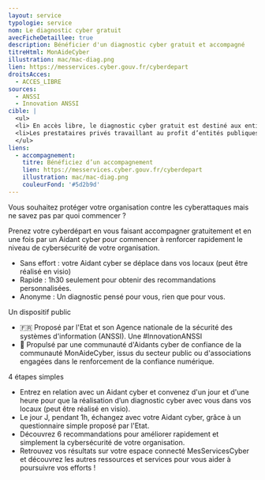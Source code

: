 ```yaml
---
layout: service
typologie: service
nom: Le diagnostic cyber gratuit
avecFicheDetaillee: true
description: Bénéficier d'un diagnostic cyber gratuit et accompagné
titreHtml: MonAideCyber
illustration: mac/mac-diag.png
lien: https://messervices.cyber.gouv.fr/cyberdepart
droitsAcces:
  - ACCES_LIBRE
sources:
  - ANSSI
  - Innovation ANSSI
cible: |
  <ul>
  <li> En accès libre, le diagnostic cyber gratuit est destiné aux entités publiques et privées en France souhaitant mettre en oeuvre une première démarche de cybersécurité. Le diagnostic n'est pas adapté aux particuliers et aux entreprises mono-salariées. </li>
  <li>Les prestataires privés travaillant au profit d’entités publiques.</li>
  </ul>
liens:
  - accompagnement:
    titre: Bénéficiez d’un accompagnement
    lien: https://messervices.cyber.gouv.fr/cyberdepart
    illustration: mac/mac-diag.png
    couleurFond: '#5d2b9d'
---
```


Vous souhaitez protéger votre organisation contre les cyberattaques mais ne savez pas par quoi commencer ?

Prenez votre cyberdépart en vous faisant accompagner gratuitement et en une fois par un Aidant cyber pour commencer à renforcer rapidement le niveau de cybersécurité de votre organisation.

<ul>
  <li>Sans effort : votre Aidant cyber se déplace dans vos locaux (peut être réalisé en visio)</li>
  <li>Rapide : 1h30 seulement pour obtenir des recommandations personnalisées.</li>
  <li>Anonyme : Un diagnostic pensé pour vous, rien que pour vous.</li>
</ul>

Un dispositif public

<ul>
  <li>🇫🇷 Proposé par l'Etat et son Agence nationale de la sécurité des systèmes d'information (ANSSI). Une #InnovationANSSI </li>
  <li>🚀 Propulsé par une communauté d'Aidants cyber de confiance de la communauté MonAideCyber, issus du secteur public ou d'associations engagées dans le renforcement de la confiance numérique.</li>
</ul>

4 étapes simples

<ul>
  <li>Entrez en relation avec un Aidant cyber et convenez d'un jour et d'une heure pour que la réalisation d’un diagnosti﻿c cyber avec vous dans vos locaux (peut être réalisé en visio).</li>
  <li>Le jour J, pendant 1h, échangez avec votre Aidant cyber, grâce à un questionnaire simple proposé par l'Etat.</li>
  <li>Découvrez 6 recommandations pour améliorer rapidement et simplement la cybersécurité de votre organisation.</li>
  <li>Retrouvez vos résultats sur votre espace connecté MesServicesCyber et découvrez les autres ressources et services pour vous aider à poursuivre vos efforts !</li>
</ul>
